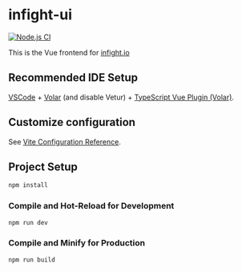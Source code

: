 # infight-ui
[![Node.js CI](https://github.com/ehippy/scordwars-ui/actions/workflows/node.js.yml/badge.svg)](https://github.com/ehippy/scordwars-ui/actions/workflows/node.js.yml)

This is the Vue frontend for [infight.io](https://infight.io)

## Recommended IDE Setup

[VSCode](https://code.visualstudio.com/) + [Volar](https://marketplace.visualstudio.com/items?itemName=Vue.volar) (and disable Vetur) + [TypeScript Vue Plugin (Volar)](https://marketplace.visualstudio.com/items?itemName=Vue.vscode-typescript-vue-plugin).

## Customize configuration

See [Vite Configuration Reference](https://vitejs.dev/config/).

## Project Setup

```sh
npm install
```

### Compile and Hot-Reload for Development

```sh
npm run dev
```

### Compile and Minify for Production

```sh
npm run build
```
